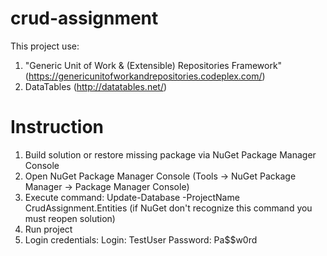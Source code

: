 # crud-assignment

This project use:
1) "Generic Unit of Work & (Extensible) Repositories Framework" (https://genericunitofworkandrepositories.codeplex.com/)
2) DataTables (http://datatables.net/)

# Instruction
1) Build solution or restore missing package via NuGet Package Manager Console
2) Open NuGet Package Manager Console (Tools -> NuGet Package Manager -> Package Manager Console)
3) Execute command: Update-Database -ProjectName CrudAssignment.Entities (if NuGet don't recognize this command you must reopen solution)
4) Run project
5) Login credentials:
			Login: TestUser
			Password: Pa$$w0rd